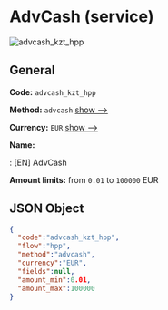 
# AdvCash (service) 
![advcash_kzt_hpp](https://static.openfintech.io/payment_methods/advcash_kzt_hpp/logo.svg?w=400&c=v0.59.26#w200)  

## General 
 
**Code:** `advcash_kzt_hpp` 
 
**Method:** `advcash` 
 [show -->](/payment-methods/advcash/) 
 
**Currency:** `EUR` [show -->](/currencies/EUR/) 
 
**Name:** 
 
:	[EN] AdvCash 
 
**Amount limits:** from `0.01` to `100000` EUR 

## JSON Object 

```json
{
  "code":"advcash_kzt_hpp",
  "flow":"hpp",
  "method":"advcash",
  "currency":"EUR",
  "fields":null,
  "amount_min":0.01,
  "amount_max":100000
}
```  
